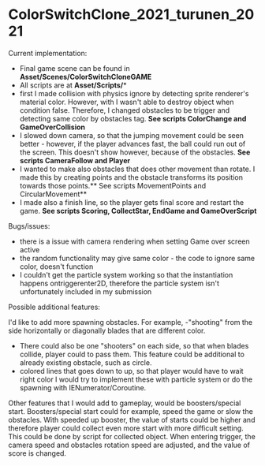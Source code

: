 # ColorSwitchClone_2021_turunen_2021

Current implementation:

- Final game scene can be found in **Asset/Scenes/ColorSwitchCloneGAME**
- All scripts are at **Asset/Scripts/***
- first I made collision with physics ignore by detecting sprite renderer's material color. However, with I wasn't able to destroy object when condition false. 
Therefore, I changed obstacles to be trigger and detecting same color by obstacles tag. **See scripts ColorChange and GameOverCollision**
- I slowed down camera, so that the jumping movement could be seen better - however, if the player advances fast, the ball could run out of the screen. 
This doesn't show however, because of the obstacles. **See scripts CameraFollow and Player**
- I wanted to make also obstacles that does other movement than rotate. I made this by creating points and the obstacle transforms its position towards those points.** See scripts MovementPoints and CircularMovement**
- I made also a finish line, so the player gets final score and restart the game. **See scripts Scoring, CollectStar, EndGame and GameOverScript**

Bugs/issues:
- there is a issue with camera rendering when setting Game over screen active
- the random functionality may give same color - the code to ignore same color, doesn't function
- I couldn't get the particle system working so that the instantiation happens ontriggerenter2D, therefore the particle system isn't unfortunately included in my submission


Possible additional features:

I'd like to add more spawning obstacles. 
For example, 
  -"shooting" from the side horizontally or diagonally blades that are different color.
  - There could also be one "shooters" on each side, so that when blades collide, player could to pass them. This feature could be additional to already existing obstacle, such as circle.
  - colored lines that goes down to up, so that player would have to wait right color
 I would try to implement these with particle system or do the spawning with IENumerator/Coroutine.
 
 Other features that I would add to gameplay, would be boosters/special start. Boosters/special start could for example, speed the game or slow the obstacles. 
 With speeded up booster, the value of starts could be higher and therefore player could collect even more start with more difficult setting.
 This could be done by script for collected object. When entering trigger, the camera speed and obstacles rotation speed are adjusted, and the value of score is changed. 
 
 

